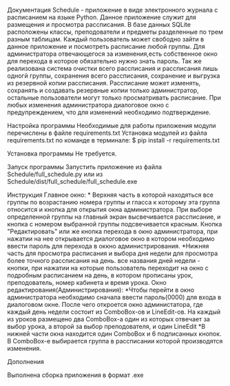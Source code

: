 Документация
    Schedule - приложение в виде электронного журнала с расписанием на языке Python.
Данное приложение служит для размещения и просмотра рассписания. В базе данных SQLite расположены классы, преподователи и предметы разделенные по трем разным таблицам.
    Каждый пользователь может свободно зайти в данное приложение и посмотреть расписание любой группы. Для администратора
отвечающегося за изменения,есть собственное окно для перехода в которое обязательно нужно знать пароль.
    Так же реализована система очистки всего рассписания и рассписания лишь одногй группы, сохранения всего рассписания,
сохранение и выгрузка из резервной копии рассписания. Рассписание может изменять, сохранять и создавать резервные копии 
только администратор, остальные пользователи могут только просматривать расписание. При любых изменения администратора 
диалоговое окно с предупреждением, что для изменений необходимо подтверждение.

Настройка программы
Необходимые для работы приложения модули перечислены в файле requirements.txt 
Установка модулей из файла requirements.txt по команде в терминале: $ pip install -r requirements.txt

Установка программы
Не требуется.

Запуск программы
Запустить приложение из файла Schedule/full_schedule.py или из Schedule/dist/full_schedule/full_schedule.exe

Инструкция
Главное окно:
    * Верхняя часть в которой находяться все группы по возрастанию номера группы и гласса к которому эта группа относится
        и кнопка для открытия окна администратора.
        При выборе определенной группы на главный экран высвечивается рассписание, и кнопка с номером выбранной группы 
        подсвечивается красным. Кнопка "Редактировать" или же кнопка перехода в окно администратора, при нажатии на нее
        открывается диалоговое окно в котором необходимо ввести пароль для перехода в оккно администрирования.
    *Нижняя часть для просмотра расписания и выбора дня недели для просмотра более точного рассписания на день.
        все названия дней недели - кнопки, при нажатии на которые пользователь переходит на окно с подробным расписанием
        на день, в котором прописаны урок, преподователь, номер кабинета и время урока.
Окно редактирования(Администрирования):
    *Чтобы перейти в окно администратора необходимо сначала ввести пароль(0000) для входа в диалоговом окне. После чего 
        откроется окно администатора, где каждый день недели состоит из ComboBox-ов и LineEdit-ов. На каждый из уроков 
        размещено два ComboBox-а один из которых отвечает за выбор урока, а второй за выбор преподователя, и один LineEdit 
    *В нижней части окна находится один ComboBox и 6 подписанных кнопок. В ComboBox-е выбирается группа в рассписании
        которой производятся изменения.



Дополнения

Выполнена сборка приложения в формат .exe


